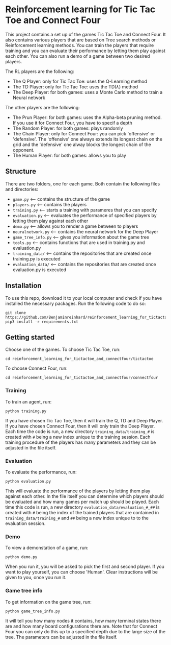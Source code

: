 # Reinforcement learning for Tic Tac Toe and Connect Four

This project contains a set up of the games Tic Tac Toe and Connect Four. It also contains various players that are based on Tree search methods or Reinforcement learning methods. You can train the players that require training and you can evaluate their performance by letting them play against each other. You can also run a demo of a game between two desired players.

The RL players are the following:

- The Q Player: only for Tic Tac Toe: uses the Q-Learning method
- The TD Player: only for Tic Tac Toe: uses the TD($\lambda$) method
- The Deep Player: for both games: uses a Monte Carlo method to train a Neural network

The other players are the following:

- The Prun Player: for both games: uses the Alpha-beta pruning method. If you use it for Connect Four, you have to specif a depth
- The Random Player: for both games: plays randomly
- The Chain Player: only for Connect Four: you can pick 'offensive' or 'defensive'. The 'offensive' one always extends its longest chain on the grid and the 'defensive' one alway blocks the longest chain of the opponent.
- The Human Player: for both games: allows you to play

## Structure

There are two folders, one for each game. Both contain the following files and directories:

- `game.py` <-- contains the structure of the game
- `players.py` <-- contains the players
- `training.py` <-- starts a training with parameres that you can specify
- `evaluation.py` <-- evaluates the performance of specified players by letting them play against each other
- `demo.py` <-- allows you to render a game between to players
- `neuralnetwork.py` <-- contains the neural network for the Deep Player
- `game_tree_info.py` <-- gives you information about the game tree
- `tools.py` <-- contains functions that are used in training.py and evaluation.py
- `training_data/` <-- contains the repositories that are created once training.py is executed
- `evaluation_data/` <-- contains the repositories that are created once evaluation.py is executed

## Installation

To use this repo, download it to your local computer and check if you have installed the necessary packages. Run the following code to do so:

```
git clone https://github.com/Benjaminreinhard/reinforcement_learning_for_tictactoe_and_connectfour
pip3 install -r requirements.txt
```

## Getting started

Choose one of the games. To choose Tic Tac Toe, run:
```
cd reinforcement_learning_for_tictactoe_and_connectfour/tictactoe
```
To choose Connect Four, run:
```
cd reinforcement_learning_for_tictactoe_and_connectfour/connectfour
```

### Training
To train an agent, run:
```
python training.py
```
If you have chosen Tic Tac Toe, then it will train the Q, TD and Deep Player. If you have chosen Connect Four, then it will only train the Deep Player. Each time the code is run, a new directory `training_data/training_#` is created with `#` being a new index unique to the training session. Each training procedure of the players has many parameters and they can be adjusted in the file itself.

### Evaluation
To evaluate the performance, run:
```
python evaluation.py
```
This will evaluate the performance of the players by letting them play against each other. In the file itself you can determine which players should be evaluated and how many games per match up should be played. Each time this code is run, a new directory `evaluation_data/evaluation_#_##` is created with `#` being the index of the trained players that are contained in `training_data/training_#` and `##` being a new index unique to to the evaluation session.

### Demo
To view a demonstation of a game, run:
```
python demo.py
```
When you run it, you will be asked to pick the first and second player. If you want to play yourself, you can choose 'Human'. Clear instructions will be given to you, once you run it.

### Game tree info
To get information on the game tree, run:
```
python game_tree_info.py
```
It will tell you how many nodes it contains, how many terminal states there are and how many board configurations there are. Note that for Connect Four you can only do this up to a specified depth due to the large size of the tree. The parameters can be adjusted in the file itself.
